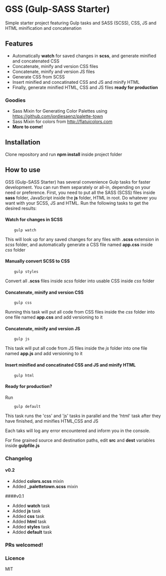 # GSS (Gulp-SASS Starter)
Simple starter project featuring Gulp tasks and SASS (SCSS), CSS, JS and HTML minification and concatenation

## Features
* Automatically **watch** for saved changes in **scss**, and generate minified and concatenated CSS
* Concatenate, minify and version CSS files
* Concatenate, minify and version JS files
* Generate CSS from SCSS
* Insert minified and concatinated CSS and JS and minify HTML
* Finally, generate minified HTML, CSS and JS files **ready for production**

### Goodies
* Sass Mixin for Generating Color Palettes using https://github.com/jordiesaenz/palette-town
* Sass Mixin for colors from http://flatuicolors.com
* **More to come!**

## Installation
Clone repository and run **npm install** inside project folder

## How to use
GSS (Gulp-SASS Starter) has several convenience Gulp tasks for faster development.
You can run them separately or all-in, depending on your need or preference.
First, you need to put all the SASS (SCSS) files inside **sass** folder, JavaScript inside the **js** folder, HTML in root.
Do whatever you want with your SCSS, JS and HTML.
Run the following tasks to get the desired results:

#### Watch for changes in SCSS
```
    gulp watch
```
This will look up for any saved changes for any files with **.scss** extension in *scss* folder, and automatically generate a CSS file named **app.css** inside *css* folder

#### Manually convert SCSS to CSS
```
    gulp styles
```
Convert all **.scss** files inside *scss* folder into usable CSS inside *css* folder

#### Concatenate, minify and version CSS
```
    gulp css
```
Running this task will put all code from CSS files inside the *css* folder into one file named **app.css** and add versioning to it

#### Concatenate, minify and version JS
```
    gulp js
```
This task will put all code from JS files inside the *js* folder into one file named **app.js** and add versioning to it

#### Insert minified and concatinated CSS and JS and minify HTML
```
    gulp html
```

#### Ready for production?
Run
```
    gulp default
```
This task runs the 'css' and 'js' tasks in parallel and the 'html' task after they have finished, and minifies HTML,CSS and JS

Each taks will log any error encountered and inform you in the console.

For fine grained source and destination paths, edit **src** and **dest** variables inside **gulpfile.js**

### Changelog

#### v0.2
* Added **colors.scss** mixin
* Added **_palettetown.scss** mixin

####v0.1
* Added **watch** task
* Added **js** task
* Added **css** task
* Added **html** task
* Added **styles** task
* Added **default** task


### PRs welcomed!


### Licence
MIT